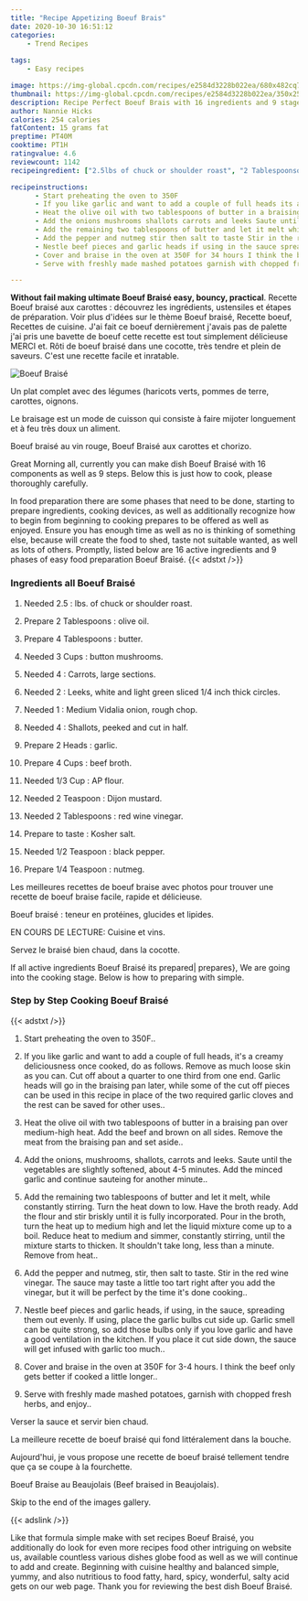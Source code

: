 ```yaml
---
title: "Recipe Appetizing Boeuf Brais"
date: 2020-10-30 16:51:12
categories:
    - Trend Recipes
    
tags:
    - Easy recipes

image: https://img-global.cpcdn.com/recipes/e2584d3228b022ea/680x482cq70/boeuf-braise-recipe-main-photo.jpg
thumbnail: https://img-global.cpcdn.com/recipes/e2584d3228b022ea/350x250cq70/boeuf-braise-recipe-main-photo.jpg
description: Recipe Perfect Boeuf Brais with 16 ingredients and 9 stages of easy cooking.
author: Nannie Hicks
calories: 254 calories
fatContent: 15 grams fat
preptime: PT40M
cooktime: PT1H
ratingvalue: 4.6
reviewcount: 1142
recipeingredient: ["2.5lbs of chuck or shoulder roast", "2 Tablespoonsolive oil", "4 Tablespoonsbutter", "3 Cupsbutton mushrooms", "4Carrots large sections", "2Leeks white and light green sliced 14 inch thick circles", "1Medium Vidalia onion rough chop", "4Shallots peeked and cut in half", "2 Headsgarlic", "4 Cupsbeef broth", "1/3 CupAP flour", "2 TeaspoonDijon mustard", "2 Tablespoonsred wine vinegar", "to tasteKosher salt", "1/2 Teaspoonblack pepper", "1/4 Teaspoonnutmeg"]

recipeinstructions: 
      - Start preheating the oven to 350F 
      - If you like garlic and want to add a couple of full heads its a creamy deliciousness once cooked do as follows Remove as much loose skin as you can Cut off about a quarter to one third from one end Garlic heads will go in the braising pan later while some of the cut off pieces can be used in this recipe in place of the two required garlic cloves and the rest can be saved for other uses 
      - Heat the olive oil with two tablespoons of butter in a braising pan over mediumhigh heat Add the beef and brown on all sides Remove the meat from the braising pan and set aside 
      - Add the onions mushrooms shallots carrots and leeks Saute until the vegetables are slightly softened about 45 minutes Add the minced garlic and continue sauteing for another minute 
      - Add the remaining two tablespoons of butter and let it melt while constantly stirring Turn the heat down to low Have the broth ready Add the flour and stir briskly until it is fully incorporated Pour in the broth turn the heat up to medium high and let the liquid mixture come up to a boil Reduce heat to medium and simmer constantly stirring until the mixture starts to thicken It shouldnt take long less than a minute Remove from heat 
      - Add the pepper and nutmeg stir then salt to taste Stir in the red wine vinegar The sauce may taste a little too tart right after you add the vinegar but it will be perfect by the time its done cooking 
      - Nestle beef pieces and garlic heads if using in the sauce spreading them out evenly If using place the garlic bulbs cut side up Garlic smell can be quite strong so add those bulbs only if you love garlic and have a good ventilation in the kitchen If you place it cut side down the sauce will get infused with garlic too much 
      - Cover and braise in the oven at 350F for 34 hours I think the beef only gets better if cooked a little longer 
      - Serve with freshly made mashed potatoes garnish with chopped fresh herbs and enjoy

---
```




**Without fail making ultimate Boeuf Braisé easy, bouncy, practical**. Recette Boeuf braisé aux carottes : découvrez les ingrédients, ustensiles et étapes de préparation. Voir plus d&#39;idées sur le thème Boeuf braisé, Recette boeuf, Recettes de cuisine. J&#39;ai fait ce boeuf dernièrement j&#39;avais pas de palette j&#39;ai pris une bavette de boeuf cette recette est tout simplement délicieuse MERCI et. Rôti de boeuf braisé dans une cocotte, très tendre et plein de saveurs. C&#39;est une recette facile et inratable.


![Boeuf Braisé](https://img-global.cpcdn.com/recipes/e2584d3228b022ea/680x482cq70/boeuf-braise-recipe-main-photo.jpg "Boeuf Braisé")



Un plat complet avec des légumes (haricots verts, pommes de terre, carottes, oignons.

Le braisage est un mode de cuisson qui consiste à faire mijoter longuement et à feu très doux un aliment.

Boeuf braisé au vin rouge, Boeuf Braisé aux carottes et chorizo.


Great Morning all, currently you can make dish Boeuf Braisé with 16 components as well as 9 steps. Below this is just how to cook, please thoroughly carefully.

In food preparation there are some phases that need to be done, starting to prepare ingredients, cooking devices, as well as additionally recognize how to begin from beginning to cooking prepares to be offered as well as enjoyed. Ensure you has enough time as well as no is thinking of something else, because will create the food to shed, taste not suitable wanted, as well as lots of others. Promptly, listed below are 16 active ingredients and 9 phases of easy food preparation Boeuf Braisé.
{{< adstxt />}}

### Ingredients all Boeuf Braisé


1. Needed 2.5 : lbs. of chuck or shoulder roast.

1. Prepare 2 Tablespoons : olive oil.

1. Prepare 4 Tablespoons : butter.

1. Needed 3 Cups : button mushrooms.

1. Needed 4 : Carrots, large sections.

1. Needed 2 : Leeks, white and light green sliced 1/4 inch thick circles.

1. Needed 1 : Medium Vidalia onion, rough chop.

1. Needed 4 : Shallots, peeked and cut in half.

1. Prepare 2 Heads : garlic.

1. Prepare 4 Cups : beef broth.

1. Needed 1/3 Cup : AP flour.

1. Needed 2 Teaspoon : Dijon mustard.

1. Needed 2 Tablespoons : red wine vinegar.

1. Prepare to taste : Kosher salt.

1. Needed 1/2 Teaspoon : black pepper.

1. Prepare 1/4 Teaspoon : nutmeg.


Les meilleures recettes de boeuf braise avec photos pour trouver une recette de boeuf braise facile, rapide et délicieuse.

Boeuf braisé : teneur en protéines, glucides et lipides.

EN COURS DE LECTURE: Cuisine et vins.

Servez le braisé bien chaud, dans la cocotte.


If all active ingredients Boeuf Braisé its prepared| prepares}, We are going into the cooking stage. Below is how to preparing with simple.

### Step by Step Cooking Boeuf Braisé

{{< adstxt />}}


1. Start preheating the oven to 350F..



1. If you like garlic and want to add a couple of full heads, it&#39;s a creamy deliciousness once cooked, do as follows. Remove as much loose skin as you can. Cut off about a quarter to one third from one end. Garlic heads will go in the braising pan later, while some of the cut off pieces can be used in this recipe in place of the two required garlic cloves and the rest can be saved for other uses..



1. Heat the olive oil with two tablespoons of butter in a braising pan over medium-high heat. Add the beef and brown on all sides. Remove the meat from the braising pan and set aside..



1. Add the onions, mushrooms, shallots, carrots and leeks. Saute until the vegetables are slightly softened, about 4-5 minutes. Add the minced garlic and continue sauteing for another minute..



1. Add the remaining two tablespoons of butter and let it melt, while constantly stirring. Turn the heat down to low. Have the broth ready. Add the flour and stir briskly until it is fully incorporated. Pour in the broth, turn the heat up to medium high and let the liquid mixture come up to a boil. Reduce heat to medium and simmer, constantly stirring, until the mixture starts to thicken. It shouldn&#39;t take long, less than a minute. Remove from heat..



1. Add the pepper and nutmeg, stir, then salt to taste. Stir in the red wine vinegar. The sauce may taste a little too tart right after you add the vinegar, but it will be perfect by the time it&#39;s done cooking..



1. Nestle beef pieces and garlic heads, if using, in the sauce, spreading them out evenly. If using, place the garlic bulbs cut side up. Garlic smell can be quite strong, so add those bulbs only if you love garlic and have a good ventilation in the kitchen. If you place it cut side down, the sauce will get infused with garlic too much..



1. Cover and braise in the oven at 350F for 3-4 hours. I think the beef only gets better if cooked a little longer..



1. Serve with freshly made mashed potatoes, garnish with chopped fresh herbs, and enjoy..




Verser la sauce et servir bien chaud.

La meilleure recette de boeuf braisé qui fond littéralement dans la bouche.

Aujourd&#39;hui, je vous propose une recette de boeuf braisé tellement tendre que ça se coupe à la fourchette.

Boeuf Braise au Beaujolais (Beef braised in Beaujolais).

Skip to the end of the images gallery.


{{< adslink />}}

Like that formula simple make with set recipes Boeuf Braisé, you additionally do look for even more recipes food other intriguing on website us, available countless various dishes globe food as well as we will continue to add and create. Beginning with cuisine healthy and balanced simple, yummy, and also nutritious to food fatty, hard, spicy, wonderful, salty acid gets on our web page. Thank you for reviewing the best dish Boeuf Braisé.
